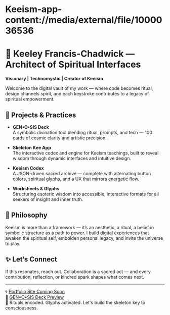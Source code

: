 # Keeism-app-content://media/external/file/1000036536
# 🌌 Keeley Francis-Chadwick — Architect of Spiritual Interfaces

**Visionary | Technomystic | Creator of Keeism**

Welcome to the digital vault of my work — where code becomes ritual, design channels spirit, and each keystroke contributes to a legacy of spiritual empowerment.

## 🔮 Projects & Practices

- **GEN•O•SIS Deck**  
  A symbolic divination tool blending ritual, prompts, and tech — 100 cards of cosmic clarity and artistic precision.

- **Skeleton Kee App**  
  The interactive codex and engine for Keeism teachings, built to reveal wisdom through dynamic interfaces and intuitive design.

- **Keeism Codex**  
  A JSON-driven sacred archive — complete with alternating button colors, spiritual glyphs, and a UX that mirrors energetic flow.

- **Worksheets & Glyphs**  
  Structuring esoteric wisdom into accessible, interactive formats for all seekers of insight and inner truth.

## 🧬 Philosophy

Keeism is more than a framework — it’s an aesthetic, a ritual, a belief in symbolic structure as a path to power. I build digital experiences that awaken the spiritual self, embolden personal legacy, and invite the universe to play.

## ✨ Let’s Connect

If this resonates, reach out. Collaboration is a sacred act — and every contribution, reflection, or kindred spark shapes what comes next.

---

🌀 [Portfolio Site Coming Soon](https://github.com/Kee92/Keeism-website)  
🐚 [GEN•O•SIS Deck Preview](#)  
🦴 Rituals encoded. Glyphs activated. Let's build the skeleton key to consciousness.
